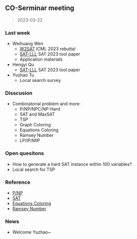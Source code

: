 ## CO-Serminar meeting

> 2023-03-22

### Last week

- Weihuang Wen
  - [W2SAT](https://arxiv.org/abs/2302.00272) ICML 2023 rebuttal
  - [SAT-LLL](https://github.com/opensat/SATLLL) SAT 2023 tool paper
  - Application materials
- Hengyi Qu
  - [SAT-LLL](https://github.com/opensat/SATLLL) SAT 2023 tool paper
- Yuzhao Tu
  - Local search survey

### Disscusion

- Combinatorial problem and more:
  - P/NP/NPC/NP-Hard
  - SAT and MaxSAT
  - TSP
  - Graph Coloring
  - Equations Coloring
  - Ramsey Number
  - LP/IP/MIP

### Open quesitons

- How to generate a hard SAT instance within 100 variables?
- Local search for TSP
  
### Reference

- [P/NP](https://yzhang-gh.github.io/notes/others/p-np.html)
- [SAT](https://bertrandwen.github.io/blog/#/research/SAT-note.md)
- [Equations Coloring](https://whzecomjm.com/p/2019/08/monochromatic-equation/)
- [Ramsey Number](https://en.wikipedia.org/wiki/Ramsey%27s_theorem)

### News

- Welcome Yuzhao~